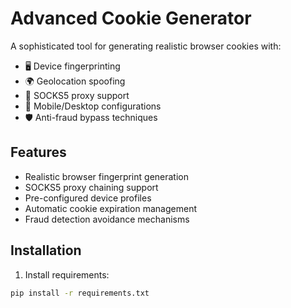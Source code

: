 
  # Advanced Cookie Generator
  
A sophisticated tool for generating realistic browser cookies with:

- 🖥️ Device fingerprinting
- 🌍 Geolocation spoofing
- 🔌 SOCKS5 proxy support
- 📱 Mobile/Desktop configurations
- 🛡️ Anti-fraud bypass techniques

## Features

- Realistic browser fingerprint generation
- SOCKS5 proxy chaining support
- Pre-configured device profiles
- Automatic cookie expiration management
- Fraud detection avoidance mechanisms

## Installation

1. Install requirements:
```bash
pip install -r requirements.txt
